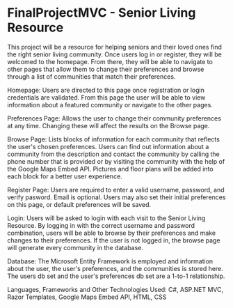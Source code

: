 # FinalProjectMVC - Senior Living Resource

This project will be a resource for helping seniors and their loved ones find the right senior living community.
Once users log in or register, they will be welcomed to the homepage. From there, they will be able to navigate to other pages that 
allow them to change their preferences and browse through a list of communities that match their preferences. 

Homepage: Users are directed to this page once registration or login credentials are validated. From this page the user will be able to view information about a featured community or navigate to the other pages.

Preferences Page: Allows the user to change their community preferences at any time. Changing these will affect the results on the Browse page.

Browse Page: Lists blocks of information for each community that reflects the user's chosen preferences. Users can find out information about a community from the description and contact the community by calling the phone number that is provided or by visiting the community with the help of the Google Maps Embed API. Pictures and floor plans will be added into each block for a better user experience.

Register Page: Users are required to enter a valid username, password, and verify pasword. Email is optional. Users may also set their initial preferences on this page, or default preferences will be saved.

Login: Users will be asked to login with each visit to the Senior Living Resource. By logging in with the correct username and password combination, users will be able to browse by their preferences and make changes to their preferences. If the user is not logged in, the browse page will generate every community in the database.

Database: The Microsoft Entity Framework is employed and information about the user, the user's preferences, and the communities is stored here. The users db set and the user's preferences db set are a 1-to-1 relationship.

Languages, Frameworks and Other Technologies Used: C#, ASP.NET MVC, Razor Templates, Google Maps Embed API, HTML, CSS

